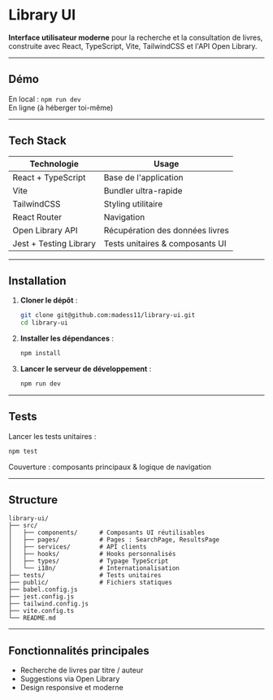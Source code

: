 # Library UI

**Interface utilisateur moderne** pour la recherche et la consultation de livres, construite avec React, TypeScript, Vite, TailwindCSS et l'API Open Library.


  
---

## Démo

 En local : `npm run dev`  
 En ligne (à héberger toi-même)

---

## Tech Stack

| Technologie     | Usage                           |
|----------------|----------------------------------|
| React + TypeScript | Base de l'application           |
| Vite            | Bundler ultra-rapide             |
| TailwindCSS     | Styling utilitaire                |
| React Router    | Navigation                        |
| Open Library API| Récupération des données livres  |
| Jest + Testing Library | Tests unitaires & composants UI |

---

## Installation

1. **Cloner le dépôt** :
   ```bash
   git clone git@github.com:madess11/library-ui.git
   cd library-ui
   ```

2. **Installer les dépendances** :
   ```bash
   npm install
   ```

3. **Lancer le serveur de développement** :
   ```bash
   npm run dev
   ```

---

## Tests

Lancer les tests unitaires :

```bash
npm test
```

Couverture : composants principaux & logique de navigation

---

## Structure

```
library-ui/
├── src/
│   ├── components/      # Composants UI réutilisables
│   ├── pages/           # Pages : SearchPage, ResultsPage
│   ├── services/        # API clients
│   ├── hooks/           # Hooks personnalisés
│   ├── types/           # Typage TypeScript
│   └── i18n/            # Internationalisation
├── tests/               # Tests unitaires
├── public/              # Fichiers statiques
├── babel.config.js
├── jest.config.js
├── tailwind.config.js
├── vite.config.ts
└── README.md
```

---

## Fonctionnalités principales

- Recherche de livres par titre / auteur
- Suggestions via Open Library
- Design responsive et moderne